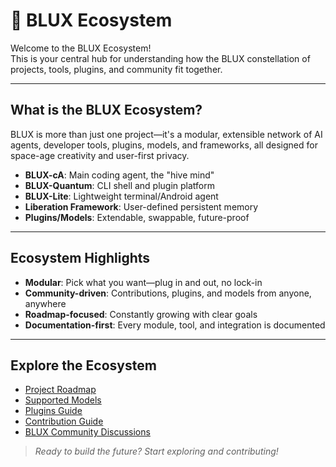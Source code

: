 # 🌌 BLUX Ecosystem

Welcome to the BLUX Ecosystem!  
This is your central hub for understanding how the BLUX constellation of projects, tools, plugins, and community fit together.

---

## What is the BLUX Ecosystem?

BLUX is more than just one project—it's a modular, extensible network of AI agents, developer tools, plugins, models, and frameworks, all designed for space-age creativity and user-first privacy.

- **BLUX-cA**: Main coding agent, the "hive mind"
- **BLUX-Quantum**: CLI shell and plugin platform
- **BLUX-Lite**: Lightweight terminal/Android agent
- **Liberation Framework**: User-defined persistent memory
- **Plugins/Models**: Extendable, swappable, future-proof

---

## Ecosystem Highlights

- **Modular**: Pick what you want—plug in and out, no lock-in
- **Community-driven**: Contributions, plugins, and models from anyone, anywhere
- **Roadmap-focused**: Constantly growing with clear goals
- **Documentation-first**: Every module, tool, and integration is documented

---

## Explore the Ecosystem

- [Project Roadmap](roadmap.md)
- [Supported Models](../models/README.md)
- [Plugins Guide](../docs/plugins.md)
- [Contribution Guide](../docs/contributing.md)
- [BLUX Community Discussions](https://github.com/Justadudeinspace/blux/discussions)

> _Ready to build the future? Start exploring and contributing!_
